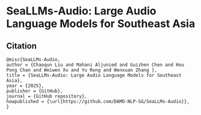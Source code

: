 # SeaLLMs-Audio: Large Audio Language Models for Southeast Asia

## Citation
```
@misc{SeaLLMs-Audio,
author = {Chaoqun Liu and Mahani Aljunied and Guizhen Chen and Hou Pong Chan and Weiwen Xu and Yu Rong and Wenxuan Zhang },
title = {SeaLLMs-Audio: Large Audio Language Models for Southeast Asia},
year = {2025},
publisher = {GitHub},
journal = {GitHub repository},
howpublished = {\url{https://github.com/DAMO-NLP-SG/SeaLLMs-Audio}},
}
```